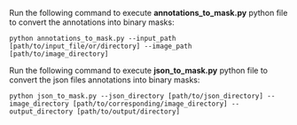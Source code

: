 Run the following command to execute **annotations_to_mask.py** python file to convert the annotations into binary masks:
    
    python annotations_to_mask.py --input_path [path/to/input_file/or/directory] --image_path [path/to/image_directory]                                                                                                          

Run the following command to execute **json_to_mask.py** python file to convert the json files annotations into binary masks:

    python json_to_mask.py --json_directory [path/to/json_directory] --image_directory [path/to/corresponding/image_directory] --output_directory [path/to/output/directory]
